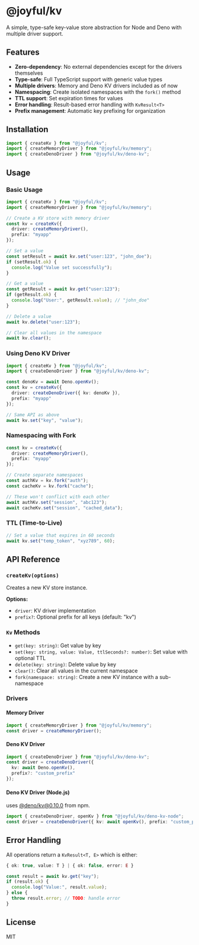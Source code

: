 # @joyful/kv

A simple, type-safe key-value store abstraction for Node and Deno with multiple driver support.

## Features

- **Zero-dependency**: No external dependencies except for the drivers themselves
- **Type-safe**: Full TypeScript support with generic value types
- **Multiple drivers**: Memory and Deno KV drivers included as of now
- **Namespacing**: Create isolated namespaces with the `fork()` method
- **TTL support**: Set expiration times for values
- **Error handling**: Result-based error handling with `KvResult<T>`
- **Prefix management**: Automatic key prefixing for organization

## Installation

```typescript
import { createKv } from "@joyful/kv";
import { createMemoryDriver } from "@joyful/kv/memory";
import { createDenoDriver } from "@joyful/kv/deno-kv";
```

## Usage

### Basic Usage

```typescript
import { createKv } from "@joyful/kv";
import { createMemoryDriver } from "@joyful/kv/memory";

// Create a KV store with memory driver
const kv = createKv({
  driver: createMemoryDriver(),
  prefix: "myapp"
});

// Set a value
const setResult = await kv.set("user:123", "john_doe");
if (setResult.ok) {
  console.log("Value set successfully");
}

// Get a value
const getResult = await kv.get("user:123");
if (getResult.ok) {
  console.log("User:", getResult.value); // "john_doe"
}

// Delete a value
await kv.delete("user:123");

// Clear all values in the namespace
await kv.clear();
```

### Using Deno KV Driver

```typescript
import { createKv } from "@joyful/kv";
import { createDenoDriver } from "@joyful/kv/deno-kv";

const denoKv = await Deno.openKv();
const kv = createKv({
  driver: createDenoDriver({ kv: denoKv }),
  prefix: "myapp"
});

// Same API as above
await kv.set("key", "value");
```

### Namespacing with Fork

```typescript
const kv = createKv({
  driver: createMemoryDriver(),
  prefix: "myapp"
});

// Create separate namespaces
const authKv = kv.fork("auth");
const cacheKv = kv.fork("cache");

// These won't conflict with each other
await authKv.set("session", "abc123");
await cacheKv.set("session", "cached_data");
```

### TTL (Time-to-Live)

```typescript
// Set a value that expires in 60 seconds
await kv.set("temp_token", "xyz789", 60);
```

## API Reference

### `createKv(options)`

Creates a new KV store instance.

**Options:**
- `driver`: KV driver implementation
- `prefix?`: Optional prefix for all keys (default: "kv")

### `Kv` Methods

- `get(key: string)`: Get value by key
- `set(key: string, value: Value, ttlSeconds?: number)`: Set value with optional TTL
- `delete(key: string)`: Delete value by key
- `clear()`: Clear all values in the current namespace
- `fork(namespace: string)`: Create a new KV instance with a sub-namespace

### Drivers

#### Memory Driver
```typescript
import { createMemoryDriver } from "@joyful/kv/memory";
const driver = createMemoryDriver();
```

#### Deno KV Driver
```typescript
import { createDenoDriver } from "@joyful/kv/deno-kv";
const driver = createDenoDriver({ 
  kv: await Deno.openKv(),
  prefix?: "custom_prefix"
});
```

#### Deno KV Driver (Node.js)
uses [@deno/kv@0.10.0](https://www.npmjs.com/package/@deno/kv) from npm.

```typescript
import { createDenoDriver, openKv } from "@joyful/kv/deno-kv-node";
const driver = createDenoDriver({ kv: await openKv(), prefix: "custom_prefix" });
```

## Error Handling

All operations return a `KvResult<T, E>` which is either:

```typescript
{ ok: true, value: T } | { ok: false, error: E }
```

```typescript
const result = await kv.get("key");
if (result.ok) {
  console.log("Value:", result.value);
} else {
  throw result.error; // TODO: handle error
}
```

## License

MIT
